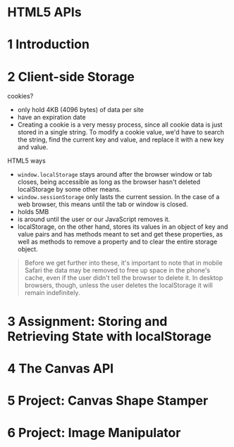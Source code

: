 HTML5 APIs
===========

# 1	Introduction

# 2	Client-side Storage

cookies? 
- only hold 4KB (4096 bytes) of data per site
- have an expiration date
- Creating a cookie is a very messy process, since all cookie data is just stored in a single string. To modify a cookie value, we'd have to search the string, find the current key and value, and replace it with a new key and value. 

HTML5 ways
- `window.localStorage` stays around after the browser window or tab closes, being accessible as long as the browser hasn't deleted localStorage by some other means.
- `window.sessionStorage` only lasts the current session. In the case of a web browser, this means until the tab or window is closed. 
- holds 5MB
- is around until the user or our JavaScript removes it.
- localStorage, on the other hand, stores its values in an object of key and value pairs and has methods meant to set and get these properties, as well as methods to remove a property and to clear the entire storage object.



> Before we get further into these, it's important to note that in mobile Safari the data may be removed to free up space in the phone's cache, even if the user didn't tell the browser to delete it. In desktop browsers, though, unless the user deletes the localStorage it will remain indefinitely.



# 3	Assignment: Storing and Retrieving State with localStorage
# 4	The Canvas API
# 5	Project: Canvas Shape Stamper
# 6	Project: Image Manipulator